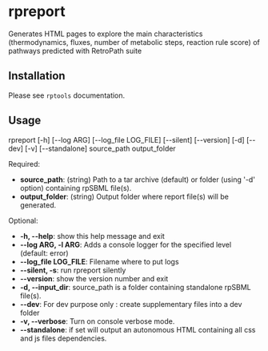 # rpreport
Generates HTML pages to explore the main characteristics (thermodynamics,
fluxes, number of metabolic steps, reaction rule score) of pathways predicted
with RetroPath suite


## Installation
Please see `rptools` documentation.

## Usage
rpreport [-h] [--log ARG] [--log_file LOG_FILE] [--silent] [--version] [-d] [--dev] [-v] [--standalone] source_path output_folder

Required:
* **source_path**: (string) Path to a tar archive (default) or folder (using '-d' option) containing rpSBML file(s).
* **output_folder**: (string) Output folder where report file(s) will be generated.

Optional:
* **-h, --help**: show this help message and exit
* **--log ARG, -l ARG**: Adds a console logger for the specified level (default:
                       error)
* **--log_file LOG_FILE**: Filename where to put logs
* **--silent, -s**: run rpreport silently
* **--version**: show the version number and exit
* **-d, --input_dir**: source_path is a folder containing standalone rpSBML
                       file(s).
* **--dev**: For dev purpose only : create supplementary files into
                       a dev folder
* **-v, --verbose**: Turn on console verbose mode.
* **--standalone**: if set will output an autonomous HTML containing all
                       css and js files dependencies.
